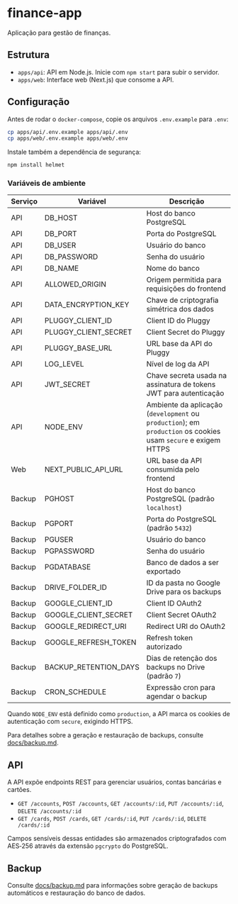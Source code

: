 # finance-app
Aplicação para gestão de finanças.

## Estrutura

- `apps/api`: API em Node.js. Inicie com `npm start` para subir o servidor.
- `apps/web`: Interface web (Next.js) que consome a API.

## Configuração

Antes de rodar o `docker-compose`, copie os arquivos `.env.example` para `.env`:

```bash
cp apps/api/.env.example apps/api/.env
cp apps/web/.env.example apps/web/.env
```

Instale também a dependência de segurança:

```bash
npm install helmet
```

### Variáveis de ambiente

| Serviço | Variável | Descrição |
| --- | --- | --- |
| API | DB_HOST | Host do banco PostgreSQL |
| API | DB_PORT | Porta do PostgreSQL |
| API | DB_USER | Usuário do banco |
| API | DB_PASSWORD | Senha do usuário |
| API | DB_NAME | Nome do banco |
| API | ALLOWED_ORIGIN | Origem permitida para requisições do frontend |
| API | DATA_ENCRYPTION_KEY | Chave de criptografia simétrica dos dados |
| API | PLUGGY_CLIENT_ID | Client ID do Pluggy |
| API | PLUGGY_CLIENT_SECRET | Client Secret do Pluggy |
| API | PLUGGY_BASE_URL | URL base da API do Pluggy |
| API | LOG_LEVEL | Nível de log da API |
| API | JWT_SECRET | Chave secreta usada na assinatura de tokens JWT para autenticação |
| API | NODE_ENV | Ambiente da aplicação (`development` ou `production`); em `production` os cookies usam `secure` e exigem HTTPS |
| Web | NEXT_PUBLIC_API_URL | URL base da API consumida pelo frontend |
| Backup | PGHOST | Host do banco PostgreSQL (padrão `localhost`) |
| Backup | PGPORT | Porta do PostgreSQL (padrão `5432`) |
| Backup | PGUSER | Usuário do banco |
| Backup | PGPASSWORD | Senha do usuário |
| Backup | PGDATABASE | Banco de dados a ser exportado |
| Backup | DRIVE_FOLDER_ID | ID da pasta no Google Drive para os backups |
| Backup | GOOGLE_CLIENT_ID | Client ID OAuth2 |
| Backup | GOOGLE_CLIENT_SECRET | Client Secret OAuth2 |
| Backup | GOOGLE_REDIRECT_URI | Redirect URI do OAuth2 |
| Backup | GOOGLE_REFRESH_TOKEN | Refresh token autorizado |
| Backup | BACKUP_RETENTION_DAYS | Dias de retenção dos backups no Drive (padrão `7`) |
| Backup | CRON_SCHEDULE | Expressão cron para agendar o backup |

Quando `NODE_ENV` está definido como `production`, a API marca os cookies de autenticação com `secure`, exigindo HTTPS.

Para detalhes sobre a geração e restauração de backups, consulte [docs/backup.md](docs/backup.md).

## API

A API expõe endpoints REST para gerenciar usuários, contas bancárias e cartões.

- `GET /accounts`, `POST /accounts`, `GET /accounts/:id`, `PUT /accounts/:id`, `DELETE /accounts/:id`
- `GET /cards`, `POST /cards`, `GET /cards/:id`, `PUT /cards/:id`, `DELETE /cards/:id`

Campos sensíveis dessas entidades são armazenados criptografados com AES‑256 através da extensão `pgcrypto` do PostgreSQL.

## Backup

Consulte [docs/backup.md](docs/backup.md) para informações sobre geração de backups automáticos e restauração do banco de dados.
